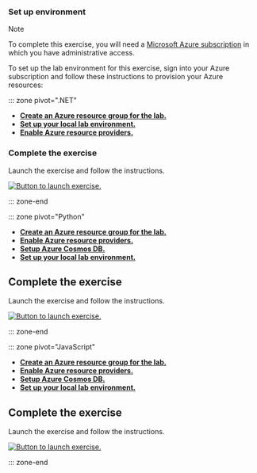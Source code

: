 ### Set up environment

> [!NOTE]
> To complete this exercise, you will need a [Microsoft Azure subscription](https://azure.microsoft.com/free?azure-portal=true) in which you have administrative access.

To set up the lab environment for this exercise, sign into your Azure subscription and follow these instructions to provision your Azure resources:

::: zone pivot=".NET"

- **[Create an Azure resource group for the lab.](https://go.microsoft.com/fwlink/?linkid=2295043&azure-portal=true)**
- **[Set up your local lab environment.](https://go.microsoft.com/fwlink/?linkid=2294752)**
- **[Enable Azure resource providers.](https://go.microsoft.com/fwlink/?linkid=2294853&azure-portal=true)**

### Complete the exercise

Launch the exercise and follow the instructions.

[![Button to launch exercise.](../media/launch-exercise.png)](https://go.microsoft.com/fwlink/?linkid=2295146&azure-portal=true)

::: zone-end

::: zone pivot="Python"

- **[Create an Azure resource group for the lab.](https://go.microsoft.com/fwlink/?linkid=2306120)**
- **[Enable Azure resource providers.](https://go.microsoft.com/fwlink/?linkid=2304765)**
- **[Setup Azure Cosmos DB.](https://go.microsoft.com/fwlink/?linkid=2305063)**
- **[Set up your local lab environment.](https://go.microsoft.com/fwlink/?linkid=2304766)**

## Complete the exercise

Launch the exercise and follow the instructions.

[![Button to launch exercise.](../media/launch-exercise.png)](https://go.microsoft.com/fwlink/?linkid=2304724)

::: zone-end

::: zone pivot="JavaScript"

- **[Create an Azure resource group for the lab.](https://go.microsoft.com/fwlink/?linkid=2306120)**
- **[Enable Azure resource providers.](https://go.microsoft.com/fwlink/?linkid=2304765)**
- **[Setup Azure Cosmos DB.](https://go.microsoft.com/fwlink/?linkid=2305063)**
- **[Set up your local lab environment.](https://go.microsoft.com/fwlink/?linkid=2305064)**

## Complete the exercise

Launch the exercise and follow the instructions.

[![Button to launch exercise.](../media/launch-exercise.png)](https://go.microsoft.com/fwlink/?linkid=2305207)

::: zone-end
